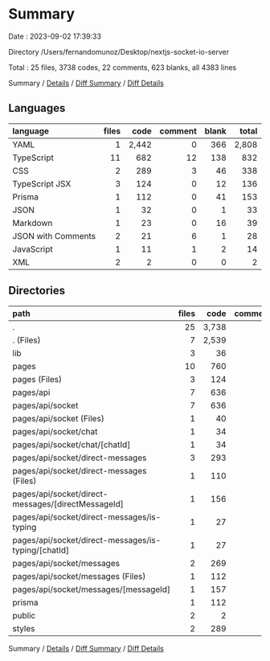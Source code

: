 # Summary

Date : 2023-09-02 17:39:33

Directory /Users/fernandomunoz/Desktop/nextjs-socket-io-server

Total : 25 files,  3738 codes, 22 comments, 623 blanks, all 4383 lines

Summary / [Details](details.md) / [Diff Summary](diff.md) / [Diff Details](diff-details.md)

## Languages
| language | files | code | comment | blank | total |
| :--- | ---: | ---: | ---: | ---: | ---: |
| YAML | 1 | 2,442 | 0 | 366 | 2,808 |
| TypeScript | 11 | 682 | 12 | 138 | 832 |
| CSS | 2 | 289 | 3 | 46 | 338 |
| TypeScript JSX | 3 | 124 | 0 | 12 | 136 |
| Prisma | 1 | 112 | 0 | 41 | 153 |
| JSON | 1 | 32 | 0 | 1 | 33 |
| Markdown | 1 | 23 | 0 | 16 | 39 |
| JSON with Comments | 2 | 21 | 6 | 1 | 28 |
| JavaScript | 1 | 11 | 1 | 2 | 14 |
| XML | 2 | 2 | 0 | 0 | 2 |

## Directories
| path | files | code | comment | blank | total |
| :--- | ---: | ---: | ---: | ---: | ---: |
| . | 25 | 3,738 | 22 | 623 | 4,383 |
| . (Files) | 7 | 2,539 | 7 | 388 | 2,934 |
| lib | 3 | 36 | 0 | 9 | 45 |
| pages | 10 | 760 | 12 | 139 | 911 |
| pages (Files) | 3 | 124 | 0 | 12 | 136 |
| pages/api | 7 | 636 | 12 | 127 | 775 |
| pages/api/socket | 7 | 636 | 12 | 127 | 775 |
| pages/api/socket (Files) | 1 | 40 | 2 | 7 | 49 |
| pages/api/socket/chat | 1 | 34 | 2 | 8 | 44 |
| pages/api/socket/chat/[chatId] | 1 | 34 | 2 | 8 | 44 |
| pages/api/socket/direct-messages | 3 | 293 | 5 | 55 | 353 |
| pages/api/socket/direct-messages (Files) | 1 | 110 | 1 | 19 | 130 |
| pages/api/socket/direct-messages/[directMessageId] | 1 | 156 | 3 | 29 | 188 |
| pages/api/socket/direct-messages/is-typing | 1 | 27 | 1 | 7 | 35 |
| pages/api/socket/direct-messages/is-typing/[chatId] | 1 | 27 | 1 | 7 | 35 |
| pages/api/socket/messages | 2 | 269 | 3 | 57 | 329 |
| pages/api/socket/messages (Files) | 1 | 112 | 2 | 26 | 140 |
| pages/api/socket/messages/[messageId] | 1 | 157 | 1 | 31 | 189 |
| prisma | 1 | 112 | 0 | 41 | 153 |
| public | 2 | 2 | 0 | 0 | 2 |
| styles | 2 | 289 | 3 | 46 | 338 |

Summary / [Details](details.md) / [Diff Summary](diff.md) / [Diff Details](diff-details.md)